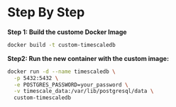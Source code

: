 # Step By Step

**Step 1: Build the custome Docker Image**
```bash
docker build -t custom-timescaledb
```

**Step2: Run the new container with the custom image:**
```bash
docker run -d --name timescaledb \
  -p 5432:5432 \
  -e POSTGRES_PASSWORD=your_password \
  -v timescale_data:/var/lib/postgresql/data \
  custom-timescaledb
```
